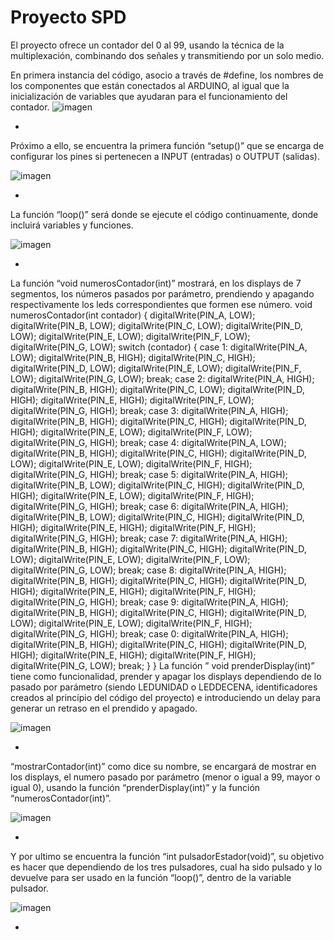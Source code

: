 # Proyecto SPD

El proyecto ofrece un contador del 0 al 99, usando la técnica de la multiplexación, combinando dos señales y transmitiendo por un solo medio.



En primera instancia del código, asocio a través de #define, los nombres de los componentes que están conectados al ARDUINO, al igual que la inicialización de variables que ayudaran para el funcionamiento del contador.
![imagen](https://github.com/BARBOZAMATIAS5/proyecto_spd/assets/117691193/e2c013b3-98dc-4743-af33-4af29031a8aa)

-
Próximo a ello, se encuentra la primera función “setup()” que se encarga de configurar los pines si pertenecen a INPUT (entradas) o OUTPUT (salidas).

![imagen](https://github.com/BARBOZAMATIAS5/proyecto_spd/assets/117691193/238e4d18-ef78-403e-a45f-c2e60375458e)

-
La función “loop()” será donde se ejecute el código continuamente, donde incluirá variables y funciones.

![imagen](https://github.com/BARBOZAMATIAS5/proyecto_spd/assets/117691193/9d8b0cd0-176c-41f5-a4f9-f25e83395c4b)

-
La función “void numerosContador(int)” mostrará, en los displays de 7 segmentos, los números pasados por parámetro, prendiendo y apagando respectivamente los leds correspondientes que formen ese número.
void numerosContador(int contador)
{
  digitalWrite(PIN_A, LOW);
  digitalWrite(PIN_B, LOW);
  digitalWrite(PIN_C, LOW);
  digitalWrite(PIN_D, LOW);
  digitalWrite(PIN_E, LOW);
  digitalWrite(PIN_F, LOW);
  digitalWrite(PIN_G, LOW);
  switch (contador)
  {
    case 1:
    digitalWrite(PIN_A, LOW);
	digitalWrite(PIN_B, HIGH);
    digitalWrite(PIN_C, HIGH);
	digitalWrite(PIN_D, LOW);
    digitalWrite(PIN_E, LOW);
	digitalWrite(PIN_F, LOW);
    digitalWrite(PIN_G, LOW);
    break;
    case 2:
    digitalWrite(PIN_A, HIGH);
	digitalWrite(PIN_B, HIGH);
    digitalWrite(PIN_C, LOW);
	digitalWrite(PIN_D, HIGH);
    digitalWrite(PIN_E, HIGH);
	digitalWrite(PIN_F, LOW);
    digitalWrite(PIN_G, HIGH);
    break;
    case 3:
    digitalWrite(PIN_A, HIGH);
	digitalWrite(PIN_B, HIGH);
    digitalWrite(PIN_C, HIGH);
	digitalWrite(PIN_D, HIGH);
    digitalWrite(PIN_E, LOW);
	digitalWrite(PIN_F, LOW);
    digitalWrite(PIN_G, HIGH);
    break;
    case 4:
    digitalWrite(PIN_A, LOW);
	digitalWrite(PIN_B, HIGH);
    digitalWrite(PIN_C, HIGH);
	digitalWrite(PIN_D, LOW);
    digitalWrite(PIN_E, LOW);
	digitalWrite(PIN_F, HIGH);
    digitalWrite(PIN_G, HIGH);
    break;
    case 5:
    digitalWrite(PIN_A, HIGH);
	digitalWrite(PIN_B, LOW);
    digitalWrite(PIN_C, HIGH);
	digitalWrite(PIN_D, HIGH);
    digitalWrite(PIN_E, LOW);
	digitalWrite(PIN_F, HIGH);
    digitalWrite(PIN_G, HIGH);
    break;
    case 6:
    digitalWrite(PIN_A, HIGH);
	digitalWrite(PIN_B, LOW);
    digitalWrite(PIN_C, HIGH);
	digitalWrite(PIN_D, HIGH);
    digitalWrite(PIN_E, HIGH);
	digitalWrite(PIN_F, HIGH);
    digitalWrite(PIN_G, HIGH);
    break;
    case 7:
    digitalWrite(PIN_A, HIGH);
	digitalWrite(PIN_B, HIGH);
    digitalWrite(PIN_C, HIGH);
	digitalWrite(PIN_D, LOW);
    digitalWrite(PIN_E, LOW);
	digitalWrite(PIN_F, LOW);
    digitalWrite(PIN_G, LOW);
    break;
    case 8:
    digitalWrite(PIN_A, HIGH);
	digitalWrite(PIN_B, HIGH);
    digitalWrite(PIN_C, HIGH);
	digitalWrite(PIN_D, HIGH);
    digitalWrite(PIN_E, HIGH);
	digitalWrite(PIN_F, HIGH);
    digitalWrite(PIN_G, HIGH);
    break;
    case 9:
    digitalWrite(PIN_A, HIGH);
	digitalWrite(PIN_B, HIGH);
    digitalWrite(PIN_C, HIGH);
	digitalWrite(PIN_D, LOW);
    digitalWrite(PIN_E, LOW);
	digitalWrite(PIN_F, HIGH);
    digitalWrite(PIN_G, HIGH);
    break;
    case 0:
    digitalWrite(PIN_A, HIGH);
	digitalWrite(PIN_B, HIGH);
    digitalWrite(PIN_C, HIGH);
	digitalWrite(PIN_D, HIGH);
    digitalWrite(PIN_E, HIGH);
	digitalWrite(PIN_F, HIGH);
    digitalWrite(PIN_G, LOW);
    break;
  }
}
La función ” void prenderDisplay(int)” tiene como funcionalidad, prender y apagar los displays dependiendo de lo pasado por parámetro (siendo LEDUNIDAD o LEDDECENA, identificadores creados al principio del código del proyecto) e introduciendo un delay para generar un retraso en el prendido y apagado.

![imagen](https://github.com/BARBOZAMATIAS5/proyecto_spd/assets/117691193/b61b106e-9828-481e-9b0a-06255db738f0)

-
“mostrarContador(int)” como dice su nombre, se encargará de mostrar en los displays, el numero pasado por parámetro (menor o igual a 99, mayor o igual 0), usando la función “prenderDisplay(int)” y la función “numerosContador(int)”.

![imagen](https://github.com/BARBOZAMATIAS5/proyecto_spd/assets/117691193/16223618-d6e2-4de0-a04c-42703de2cb0a)

-
Y por ultimo se encuentra la función “int pulsadorEstador(void)”, su objetivo es hacer que dependiendo de los tres pulsadores, cual ha sido pulsado y lo devuelve para ser usado en la función “loop()”, dentro de la variable pulsador.

![imagen](https://github.com/BARBOZAMATIAS5/proyecto_spd/assets/117691193/17f084b8-a64e-4d04-a974-3896d9a376af)

-

